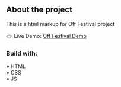 <h2>About the project</h2>

<p>This is a html markup for Off Festival project</p>

👉 Live Demo: <a href='https://ag-festival.vercel.app/'>Off Festival Demo</a>

<h3>Build with:</h3>

» HTML <br>
» CSS <br>
» JS <br>
